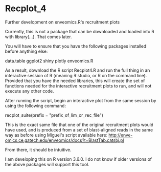 # Recplot_4
Further development on enveomics.R's recruitment plots

Currently, this is not a package that can be downloaded and loaded into R with library(...). That comes later.

You will have to ensure that you have the following packages installed before anything else:

data.table
ggplot2
shiny
plotly
enveomics.R

As a result, download the R script Recplot4.R and run the full thing in an interactive session of R (meaning R studio, or R on the command line). Provided that you have the needed libraries, this will create the set of functions needed for the interactive recruitment plots to run, and will not execute any other code.

After running the script, begin an interactive plot from the same session by using the following command:

recplot_suite(prefix = "prefix_of_lim_or_rec_file")

This is the exact same file that one of the original recruitment plots would have used, and is produced from a set of blast-aligned reads in the same way as before using Miguel's script available here: http://enve-omics.ce.gatech.edu/enveomics/docs?t=BlastTab.catsbj.pl

From there, it should be intuitive.

I am developing this on R version 3.6.0. I do not know if older versions of the above packages will support this tool.
